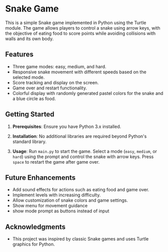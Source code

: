 # Snake Game

This is a simple Snake game implemented in Python using the Turtle module. The game allows players to control a snake using arrow keys, with the objective of eating food to score points while avoiding collisions with walls and its own body.

## Features
- Three game modes: easy, medium, and hard.
- Responsive snake movement with different speeds based on the selected mode.
- Score tracking and display on the screen.
- Game over and restart functionality.
- Colorful display with randomly generated pastel colors for the snake and a blue circle as food.

## Getting Started
1. **Prerequisites**: Ensure you have Python 3.x installed.
   
2. **Installation**: No additional libraries are required beyond Python's standard library.

3. **Usage**: Run `main.py` to start the game. Select a mode (`easy`, `medium`, or `hard`) using the prompt and control the snake with arrow keys. Press `space` to restart the game after game over.

## Future Enhancements
- Add sound effects for actions such as eating food and game over.
- Implement levels with increasing difficulty.
- Allow customization of snake colors and game settings.
- Show menu for movement guidance
- show mode prompt as buttons instead of input

## Acknowledgments
- This project was inspired by classic Snake games and uses Turtle graphics for Python.

